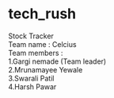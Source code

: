 # tech_rush
Stock Tracker
<br>
Team name : Celcius
<br>
Team members :
<br>
1.Gargi nemade (Team leader)
<br>
2.Mrunamayee Yewale
<br>
3.Swarali Patil
<br>
4.Harsh Pawar
